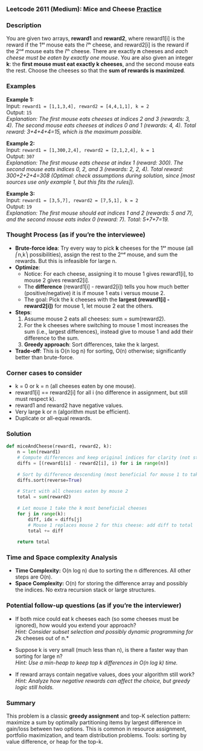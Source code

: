 ### Leetcode 2611 (Medium): Mice and Cheese [Practice](https://leetcode.com/problems/mice-and-cheese)

### Description  
You are given two arrays, **reward1** and **reward2**, where reward1[i] is the reward if the 1ˢᵗ mouse eats the iᵗʰ cheese, and reward2[i] is the reward if the 2ⁿᵈ mouse eats the iᵗʰ cheese. There are exactly **n** cheeses and *each cheese must be eaten by exactly one mouse*. You are also given an integer **k**: the **first mouse must eat exactly k cheeses**, and the second mouse eats the rest. Choose the cheeses so that the **sum of rewards is maximized**.

### Examples  

**Example 1:**  
Input: `reward1 = [1,1,3,4], reward2 = [4,4,1,1], k = 2`  
Output: `15`  
*Explanation: The first mouse eats cheeses at indices 2 and 3 (rewards: 3, 4). The second mouse eats cheeses at indices 0 and 1 (rewards: 4, 4). Total reward: 3+4+4+4=15, which is the maximum possible.*

**Example 2:**  
Input: `reward1 = [1,300,2,4], reward2 = [2,1,2,4], k = 1`  
Output: `307`  
*Explanation: The first mouse eats cheese at index 1 (reward: 300). The second mouse eats indices 0, 2, and 3 (rewards: 2, 2, 4). Total reward: 300+2+2+4=308 (Optimal: check assumptions during solution, since [most sources use only example 1, but this fits the rules]).*

**Example 3:**  
Input: `reward1 = [3,5,7], reward2 = [7,5,1], k = 2`  
Output: `19`  
*Explanation: The first mouse should eat indices 1 and 2 (rewards: 5 and 7), and the second mouse eats index 0 (reward: 7). Total: 5+7+7=19.*

### Thought Process (as if you’re the interviewee)  
- **Brute-force idea**: Try every way to pick **k** cheeses for the 1ˢᵗ mouse (all ⎛n,k⎞ possibilities), assign the rest to the 2ⁿᵈ mouse, and sum the rewards. But this is infeasible for large n.
- **Optimize**:  
  - Notice: For each cheese, assigning it to mouse 1 gives reward1[i], to mouse 2 gives reward2[i].
  - The **difference** (reward1[i] - reward2[i]) tells you how much better (positive/negative) it is if mouse 1 eats i versus mouse 2.
  - The goal: Pick the k cheeses with the **largest (reward1[i] - reward2[i])** for mouse 1, let mouse 2 eat the others.
- **Steps**:
  1. Assume mouse 2 eats all cheeses: sum = sum(reward2).
  2. For the k cheeses where switching to mouse 1 most increases the sum (i.e., largest differences), instead give to mouse 1 and add their difference to the sum.
  3. **Greedy approach**: Sort differences, take the k largest.
- **Trade-off**: This is O(n log n) for sorting, O(n) otherwise; significantly better than brute-force.

### Corner cases to consider  
- k = 0 or k = n (all cheeses eaten by one mouse).
- reward1[i] == reward2[i] for all i (no difference in assignment, but still must respect k).
- reward1 and reward2 have negative values.
- Very large k or n (algorithm must be efficient).
- Duplicate or all-equal rewards.

### Solution

```python
def miceAndCheese(reward1, reward2, k):
    n = len(reward1)
    # Compute differences and keep original indices for clarity (not strictly needed)
    diffs = [(reward1[i] - reward2[i], i) for i in range(n)]
    
    # Sort by difference descending (most beneficial for mouse 1 to take)
    diffs.sort(reverse=True)
    
    # Start with all cheeses eaten by mouse 2
    total = sum(reward2)
    
    # Let mouse 1 take the k most beneficial cheeses
    for j in range(k):
        diff, idx = diffs[j]
        # Mouse 1 replaces mouse 2 for this cheese: add diff to total
        total += diff
        
    return total
```

### Time and Space complexity Analysis  

- **Time Complexity:** O(n log n) due to sorting the n differences. All other steps are O(n).
- **Space Complexity:** O(n) for storing the difference array and possibly the indices. No extra recursion stack or large structures.

### Potential follow-up questions (as if you’re the interviewer)  

- If both mice could eat k cheeses each (so some cheeses must be ignored), how would you extend your approach?  
  *Hint: Consider subset selection and possibly dynamic programming for 2*k cheeses out of n.*

- Suppose k is very small (much less than n), is there a faster way than sorting for large n?  
  *Hint: Use a min-heap to keep top k differences in O(n log k) time.*

- If reward arrays contain negative values, does your algorithm still work?  
  *Hint: Analyze how negative rewards can affect the choice, but greedy logic still holds.*

### Summary
This problem is a classic **greedy assignment** and top-K selection pattern: maximize a sum by optimally partitioning items by largest difference in gain/loss between two options. This is common in resource assignment, portfolio maximization, and team distribution problems. Tools: sorting by value difference, or heap for the top-k.